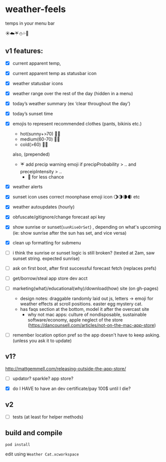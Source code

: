 # weather-feels

temps in your menu bar

☀️☁️☔️⛄️💦🌈

## v1 features: 

- [x] current apparent temp, 
- [x] current apparent temp as statusbar icon
- [x] weather statusbar icons
- [x] weather range over the rest of the day (hidden in a menu)
- [x] today’s weather summary (ex ‘clear throughout the day’)
- [x] today’s sunset time
- [x] emojis to represent recommended clothes (pants, bikinis etc.)
	- hot(sunny+>70) 👙👟
	- medium(60-70) 👕👗
	- cold(>60) 👖👘

	also, (prepended)
	- ☔️ add precip warning emoji if precipProbability > .. and preceipIntensity > ..
		- 🌂 for less chance 
- [x] weather alerts
- [x] sunset icon uses correct moonphase emoji icon 🌖🌗🌘🌒 etc
- [x] weather autoupdates (hourly)
- [x] obfuscate/gitignore/change forecast api key
- [x] show sunrise or sunset(`sunRiseOrSet`) , depending on what's upcoming (ie: show sunrise after the sun has set, and vice versa)
- [x] clean up formatting for submenu

- [ ] i think the sunrise or sunset logic is still broken? (tested at 2am, saw sunset string. expected sunrise)

- [ ] ask on first boot, after first successful forecast fetch (replaces prefs)

- [ ] get/borrow/steal app store dev acct
- [ ] marketing(what)/educational(why)/download(how) site (on gh-pages)
	- design notes: draggable randomly laid out js, letters -> emoji for weather effects at scroll positions. easter egg mystery cat.
	- has faqs section at the bottom, model it after the overcast site
		- why not mac apps: culture of nondisposable, sustainable software/economy, apple neglect of the store (https://dancounsell.com/articles/not-on-the-mac-app-store)
- [ ] remember location option pref so the app doesn't have to keep asking. (unless you ask it to update)


## v1?

http://mattgemmell.com/releasing-outside-the-app-store/

- [ ] updator? sparkle? app store?
- [x] do I HAVE to have an dev certificate/pay 100$ until I die?


## v2 

- [ ] tests (at least for helper methods)

## build and compile

`pod install`

edit using `Weather Cat.xcworkspace`

